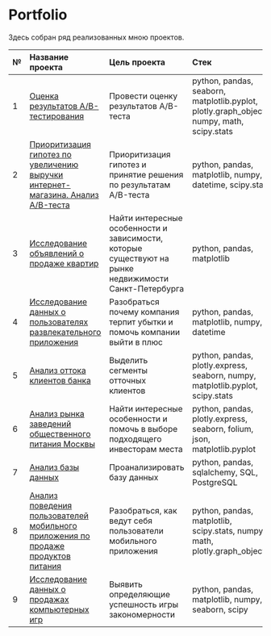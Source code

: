 # Portfolio
Здесь собран ряд реализованных мною проектов.

| № | Название проекта                                                                  | Цель проекта                                                                                          |                                            Стек                                            |
|---|:-----------------------------------------------------------------------------------|:-------------------------------------------------------------------------------------------------------|:------------------------------------------------------------------------------------------|
| 1 | [Оценка результатов А/B-тестирования](https://github.com/AnnaTashlan/Portfolio/tree/master/ab_result_analysis)                                               | Провести оценку результатов A/B-теста                                                                 | python, pandas, seaborn, matplotlib.pyplot, plotly.graph_objects, numpy, math, scipy.stats |
| 2 | [Приоритизация гипотез по увеличению выручки интернет-магазина.  Анализ A/B-теста](https://github.com/AnnaTashlan/Portfolio/tree/master/ab_test_analysis) | Приоритизация гипотез и принятие решения по результатам A/B-теста                                     | python, pandas, matplotlib, numpy, datetime, scipy.stats                                   |
| 3 | [Исследование объявлений о продаже квартир](https://github.com/AnnaTashlan/Portfolio/tree/master/apartment_sales_analysis)                                         | Найти интересные особенности и зависимости, которые существуют на рынке недвижимости Санкт-Петербурга | python, pandas, matplotlib                                                                 |
| 4 | [Исследование данных о пользователях развлекательного приложения](https://github.com/AnnaTashlan/Portfolio/tree/master/app_users_analysis)                | Разобраться почему компания терпит убытки и помочь компании выйти в плюс                              | python, pandas, matplotlib, numpy, datetime                                                |
| 5 | [Анализ оттока клиентов банка](https://github.com/AnnaTashlan/Portfolio/tree/master/bank_churn_analysis)                                                      | Выделить сегменты отточных клиентов                                                                   | python, pandas, plotly.express, seaborn, numpy, matplotlib.pyplot, scipy.stats             |
| 6 | [Анализ рынка заведений общественного питания Москвы](https://github.com/AnnaTashlan/Portfolio/tree/master/catering_market_analysis)                               | Найти интересные особенности и помочь в выборе подходящего инвесторам места                           | python, pandas, plotly.express, seaborn, folium, json, matplotlib.pyplot                   |
| 7 | [Анализ базы данных](https://github.com/AnnaTashlan/Portfolio/tree/master/database_analysis)                                                                | Проанализировать базу данных                                                                          | python, pandas, sqlalchemy, SQL, PostgreSQL                                                |
| 8 | [Анализ поведения пользователей мобильного приложения по продаже продуктов питания](https://github.com/AnnaTashlan/Portfolio/tree/master/food_app_analysis) | Разобраться, как ведут себя пользователи мобильного приложения                                        | python, pandas, matplotlib, scipy.stats, numpy, math, plotly.graph_objects                 |
| 9 | [Исследование данных о продажах компьютерных игр](https://github.com/AnnaTashlan/Portfolio/tree/master/games_sales_analysis)                                   | Выявить определяющие успешность игры закономерности                                                   | python, pandas, matplotlib, numpy, seaborn, scipy                                          |